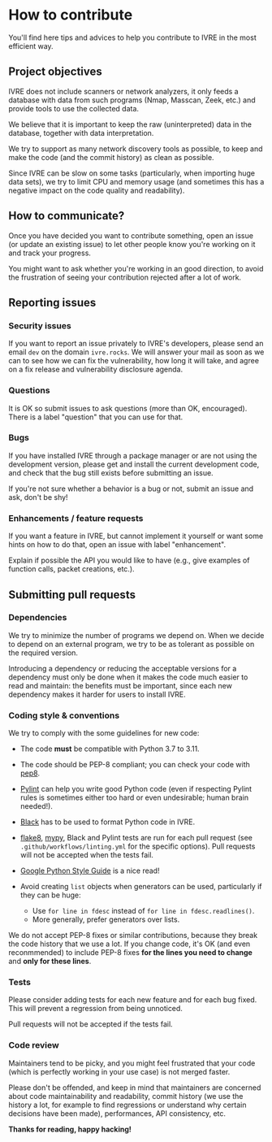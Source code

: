 # How to contribute

You'll find here tips and advices to help you contribute to IVRE in
the most efficient way.

## Project objectives

IVRE does not include scanners or network analyzers, it only feeds a
database with data from such programs (Nmap, Masscan, Zeek, etc.) and
provide tools to use the collected data.

We believe that it is important to keep the raw (uninterpreted) data
in the database, together with data interpretation.

We try to support as many network discovery tools as possible, to keep
and make the code (and the commit history) as clean as possible.

Since IVRE can be slow on some tasks (particularly, when importing
huge data sets), we try to limit CPU and memory usage (and sometimes
this has a negative impact on the code quality and readability).

## How to communicate?

Once you have decided you want to contribute something, open an issue
(or update an existing issue) to let other people know you're working
on it and track your progress.

You might want to ask whether you're working in an good direction, to
avoid the frustration of seeing your contribution rejected after a lot
of work.

## Reporting issues

### Security issues

If you want to report an issue privately to IVRE's developers, please
send an email `dev` on the domain `ivre.rocks`. We will answer your
mail as soon as we can to see how we can fix the vulnerability, how
long it will take, and agree on a fix release and vulnerability
disclosure agenda.

### Questions

It is OK so submit issues to ask questions (more than OK,
encouraged). There is a label "question" that you can use for that.

### Bugs

If you have installed IVRE through a package manager or are not using
the development version, please get and install the current
development code, and check that the bug still exists before
submitting an issue.

If you're not sure whether a behavior is a bug or not, submit an issue
and ask, don't be shy!

### Enhancements / feature requests

If you want a feature in IVRE, but cannot implement it yourself or
want some hints on how to do that, open an issue with label
"enhancement".

Explain if possible the API you would like to have (e.g., give examples
of function calls, packet creations, etc.).

## Submitting pull requests

### Dependencies

We try to minimize the number of programs we depend on. When we decide
to depend on an external program, we try to be as tolerant as possible
on the required version.

Introducing a dependency or reducing the acceptable versions for a
dependency must only be done when it makes the code much easier to
read and maintain: the benefits must be important, since each new
dependency makes it harder for users to install IVRE.

### Coding style & conventions

We try to comply with the some guidelines for new code:

-   The code **must** be compatible with Python 3.7 to 3.11.

-   The code should be PEP-8 compliant; you can check your code with
    [pep8](https://pypi.python.org/pypi/pep8).

-   [Pylint](https://pylint.org/) can help you write good Python
    code (even if respecting Pylint rules is sometimes either too hard
    or even undesirable; human brain needed!).

-   [Black](https://github.com/psf/black) has to be used to format
    Python code in IVRE.

-   [flake8](https://flake8.pycqa.org/),
    [mypy](http://mypy-lang.org/), Black and Pylint tests are run for
    each pull request (see `.github/workflows/linting.yml` for the
    specific options). Pull requests will not be accepted when the
    tests fail.

-   [Google Python Style Guide](https://google.github.io/styleguide/pyguide.html)
    is a nice read!

-   Avoid creating `list` objects when generators can be used,
    particularly if they can be huge:

    -   Use `for line in fdesc` instead of `for line in fdesc.readlines()`.
    -   More generally, prefer generators over lists.

We do not accept PEP-8 fixes or similar contributions, because they
break the code history that we use a lot. If you change code, it's OK
(and even reconmmended) to include PEP-8 fixes **for the lines you
need to change** and **only for these lines**.

### Tests

Please consider adding tests for each new feature and for each bug
fixed. This will prevent a regression from being unnoticed.

Pull requests will not be accepted if the tests fail.

### Code review

Maintainers tend to be picky, and you might feel frustrated that your
code (which is perfectly working in your use case) is not merged
faster.

Please don't be offended, and keep in mind that maintainers are
concerned about code maintainability and readability, commit history
(we use the history a lot, for example to find regressions or
understand why certain decisions have been made), performances, API
consistency, etc.

**Thanks for reading, happy hacking!**
